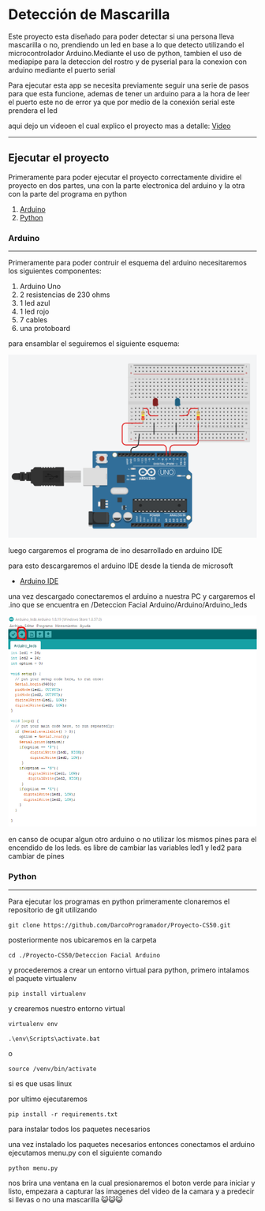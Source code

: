 # Detección de Mascarilla
Este proyecto esta diseñado para poder detectar si una persona lleva mascarilla o no, prendiendo un  led en base a lo que detecto utilizando el microcontrolador Arduino.Mediante el uso de python, tambien el uso de mediapipe para la deteccion del rostro y de pyserial para la conexion con arduino mediante  el puerto serial

Para ejecutar esta app se necesita previamente seguir una serie de pasos para que esta funcione, ademas de tener un arduino para a la hora de leer el puerto este no de error ya que por medio de la conexión serial este prendera el led

aqui dejo un videoen el cual explico el proyecto mas a detalle: [Video](https://youtu.be/d5ACj9EHWE0)
***
## Ejecutar el proyecto
Primeramente para poder ejecutar el proyecto correctamente dividire el proyecto en dos partes, una con la parte electronica del arduino y la otra con la parte del programa en python

1. [Arduino](#arduino)
2. [Python](#python)

### Arduino
***
Primeramente para poder contruir el esquema del arduino necesitaremos los siguientes componentes:
1. Arduino Uno
2. 2 resistencias de 230 ohms
3. 1 led azul
4. 1 led rojo
5. 7 cables
6. una protoboard

para ensamblar el seguiremos el siguiente esquema:

![Esquema Arduino](/imagenes/Esquema_arduino.png)

luego cargaremos el programa de ino desarrollado en arduino IDE

para esto descargaremos el arduino IDE desde la tienda de microsoft
* [Arduino IDE](https://apps.microsoft.com/store/detail/9NBLGGH4RSD8?hl=en-us&gl=US)

una vez descargado conectaremos el arduino a nuestra PC y cargaremos el .ino que se encuentra en /Deteccion Facial Arduino/Arduino/Arduino_leds

![Arduino IDE](/imagenes/Arduino_IDE.png)

en canso de ocupar algun otro arduino o no utilizar los mismos pines para el encendido de los leds. es libre de cambiar las variables led1 y led2 para cambiar de pines

### Python
***

Para ejecutar los programas en python primeramente clonaremos el repositorio de git utilizando

```
git clone https://github.com/DarcoProgramador/Proyecto-CS50.git
```

posteriormente nos ubicaremos en la carpeta

```
cd ./Proyecto-CS50/Deteccion Facial Arduino
```

y procederemos a crear un entorno virtual para python, primero intalamos el paquete virtualenv

```
pip install virtualenv
```

y crearemos nuestro entorno virtual

```
virtualenv env
```
```
.\env\Scripts\activate.bat
```
o
```
source /venv/bin/activate
```
si es que usas linux

por ultimo ejecutaremos
```
pip install -r requirements.txt
```
para instalar todos los paquetes necesarios

una vez instalado los paquetes necesarios entonces conectamos el arduino ejecutamos menu.py con el siguiente comando
```
python menu.py
```
nos brira una ventana en la cual presionaremos el boton verde para iniciar y listo, empezara a capturar las imagenes del video de la camara y a predecir si llevas o no una mascarilla 😺😺😺